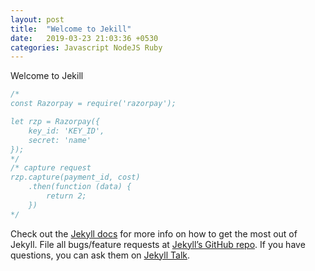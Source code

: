 ```yaml
---
layout: post
title:  "Welcome to Jekill"
date:   2019-03-23 21:03:36 +0530
categories: Javascript NodeJS Ruby
---
```

Welcome to Jekill

```javascript
/*
const Razorpay = require('razorpay');

let rzp = Razorpay({
	key_id: 'KEY_ID',
	secret: 'name'
});
*/
/* capture request
rzp.capture(payment_id, cost)
	.then(function (data) {
		return 2;
	})
*/
```

Check out the [Jekyll docs][jekyll-docs] for more info on how to get the most out of Jekyll. File all bugs/feature requests at [Jekyll’s GitHub repo][jekyll-gh]. If you have questions, you can ask them on [Jekyll Talk][jekyll-talk].

[jekyll-docs]: https://jekyllrb.com/docs/home
[jekyll-gh]:   https://github.com/jekyll/jekyll
[jekyll-talk]: https://talk.jekyllrb.com/
